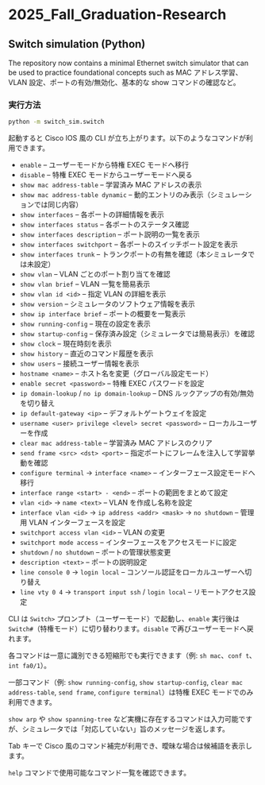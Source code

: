 # 2025_Fall_Graduation-Research

## Switch simulation (Python)

The repository now contains a minimal Ethernet switch simulator that can be used
to practice foundational concepts such as MAC アドレス学習、VLAN 設定、ポートの有効/無効化、基本的な show コマンドの確認など。

### 実行方法

```bash
python -m switch_sim.switch
```

起動すると Cisco IOS 風の CLI が立ち上がります。以下のようなコマンドが利用できます。

- `enable` – ユーザーモードから特権 EXEC モードへ移行
- `disable` – 特権 EXEC モードからユーザーモードへ戻る
- `show mac address-table` – 学習済み MAC アドレスの表示
- `show mac address-table dynamic` – 動的エントリのみ表示（シミュレーションでは同じ内容）
- `show interfaces` – 各ポートの詳細情報を表示
- `show interfaces status` – 各ポートのステータス確認
- `show interfaces description` – ポート説明の一覧を表示
- `show interfaces switchport` – 各ポートのスイッチポート設定を表示
- `show interfaces trunk` – トランクポートの有無を確認（本シミュレータでは未設定）
- `show vlan` – VLAN ごとのポート割り当てを確認
- `show vlan brief` – VLAN 一覧を簡易表示
- `show vlan id <id>` – 指定 VLAN の詳細を表示
- `show version` – シミュレータのソフトウェア情報を表示
- `show ip interface brief` – ポートの概要を一覧表示
- `show running-config` – 現在の設定を表示
- `show startup-config` – 保存済み設定（シミュレータでは簡易表示）を確認
- `show clock` – 現在時刻を表示
- `show history` – 直近のコマンド履歴を表示
- `show users` – 接続ユーザー情報を表示
- `hostname <name>` – ホスト名を変更（グローバル設定モード）
- `enable secret <password>` – 特権 EXEC パスワードを設定
- `ip domain-lookup` / `no ip domain-lookup` – DNS ルックアップの有効/無効を切り替え
- `ip default-gateway <ip>` – デフォルトゲートウェイを設定
- `username <user> privilege <level> secret <password>` – ローカルユーザーを作成
- `clear mac address-table` – 学習済み MAC アドレスのクリア
- `send frame <src> <dst> <port>` – 指定ポートにフレームを注入して学習挙動を確認
- `configure terminal` → `interface <name>` – インターフェース設定モードへ移行
- `interface range <start> - <end>` – ポートの範囲をまとめて設定
- `vlan <id>` → `name <text>` – VLAN を作成し名称を設定
- `interface vlan <id>` → `ip address <addr> <mask>` → `no shutdown` – 管理用 VLAN インターフェースを設定
- `switchport access vlan <id>` – VLAN の変更
- `switchport mode access` – インターフェースをアクセスモードに設定
- `shutdown` / `no shutdown` – ポートの管理状態変更
- `description <text>` – ポートの説明設定
- `line console 0` → `login local` – コンソール認証をローカルユーザーへ切り替え
- `line vty 0 4` → `transport input ssh` / `login local` – リモートアクセス設定

CLI は `Switch>` プロンプト（ユーザーモード）で起動し、`enable` 実行後は `Switch#`（特権モード）に切り替わります。`disable` で再びユーザーモードへ戻れます。

各コマンドは一意に識別できる短縮形でも実行できます（例: `sh mac`、`conf t`、`int fa0/1`）。

一部コマンド（例: `show running-config`, `show startup-config`, `clear mac address-table`, `send frame`, `configure terminal`）は特権 EXEC モードでのみ利用できます。

`show arp` や `show spanning-tree` など実機に存在するコマンドは入力可能ですが、シミュレータでは「対応していない」旨のメッセージを返します。

Tab キーで Cisco 風のコマンド補完が利用でき、曖昧な場合は候補語を表示します。

`help` コマンドで使用可能なコマンド一覧を確認できます。
